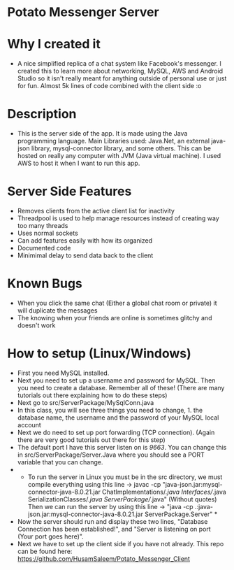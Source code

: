 # Potato Messenger Server

# Why I created it
- A nice simplified replica of a chat system like Facebook's messenger. I created this to learn more about networking, MySQL, AWS and Android Studio so it isn't 
really meant for anything outside of personal use or just for fun. Almost 5k lines of code combined with the client side :o

# Description 
- This is the server side of the app. It is made using the Java programming language. Main Libraries used: Java.Net, an external java-json library, mysql-connector library, and some others. This can be hosted on really any computer with JVM (Java virtual machine). I used AWS to host it when I want to run this app. 

# Server Side Features
- Removes clients from the active client list for inactivity
- Threadpool is used to help manage resources instead of creating way too many threads
- Uses normal sockets
- Can add features easily with how its organized
- Documented code
- Minimimal delay to send data back to the client

# Known Bugs
- When you click the same chat (Either a global chat room or private) it will duplicate the messages
- The knowing when your friends are online is sometimes glitchy and doesn't work

# How to setup (Linux/Windows)
- First you need MySQL installed. 
- Next you need to set up a username and password for MySQL. Then you need to create a database. Remember all of these! (There are many tutorials out there explaining how to do these steps)
- Next go to src/ServerPackage/MySqlConn.java
- In this class, you will see three things you need to change, 1. the database name, the username and the password of your MySQL local account
- Next we do need to set up port forwarding (TCP connection). (Again there are very good tutorials out there for this step)
- The default port I have this server listen on is *9663*. You can change this in src/ServerPackage/Server.Java where you should see a PORT variable that you can change.
- * To run the server in Linux you must be in the src directory, we must compile everything using this line -> javac -cp "java-json.jar:mysql-connector-java-8.0.21.jar ChatImplementations/*.java Interfaces/*.java SerializationClasses/*.java ServerPackage/*.java" (Without quotes) Then we can run the server by using this line -> "java -cp .:java-json.jar:mysql-connector-java-8.0.21.jar ServerPackage.Server" *
- Now the server should run and display these two lines, "Database Connection has been established!", and "Server is listening on port (Your port goes here)". 
- Next we have to set up the client side if you have not already. This repo can be found here: https://github.com/HusamSaleem/Potato_Messenger_Client

